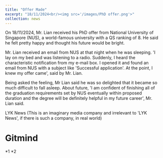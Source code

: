```yaml
---
title: "Offer Made"
excerpt: "18/11/2024<br/><img src='/images/PhD offer.png'>"
collection: news
---
```

On 18/11/2024, Mr. Lian received his PhD offer from National University of Singapore (NUS), a world-famous university with a QS ranking of 8. He said he felt pretty happy and thought his future would be bright.

Mr. Lian received an email from NUS at that night when he was sleeping. 'I lay on my bed and was listening to a radio. Suddenly, I heard the characteristic notification from my e-mail box. I opened it and found an email from NUS with a subject like 'Successful application'. At the point, I knew my offer came', said by Mr. Lian.

Being asked the feeling, Mr Lian said he was so delighted that it became so much difficult to fall asleep. About future, 'I am confident of finishing all of the graduation requirements set by NUS eventually within proposed duration and the degree will be definitely helpful in my future career', Mr. Lian said.

LYK News (This is an imaginary media company and irrelevant to 'LYK News', if there is such a company, in real world)

Gitmind
======
*1
*2

